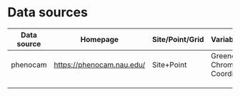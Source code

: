 # Data sources

| Data source | Homepage                  | Site/Point/Grid | Variable(s)                   | Temporal coverage | Libraries | Format       | Anonymous | Region    | License/TOS |
|-------------|---------------------------|-----------------|-------------------------------|-------------------|-----------|--------------|-----------|-----------|-------------|
| phenocam    | https://phenocam.nau.edu/ | Site+Point      | Greeness Chromatic Coordinate | 2000-2018         | phenocamr | openapi, CSV | yes       | US mostly | CC-BY       |
|             |                           |                 |                               |                   |           |              |           |           |             |
|             |                           |                 |                               |                   |           |              |           |           |             |
|             |                           |                 |                               |                   |           |              |           |           |             |
